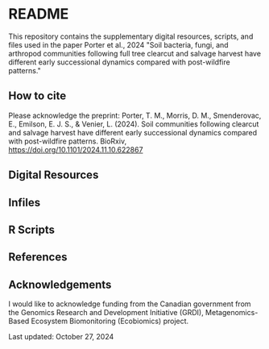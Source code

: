# README

This repository contains the supplementary digital resources, scripts, and files used in the paper Porter et al., 2024 "Soil bacteria, fungi, and arthropod communities following full tree clearcut and salvage harvest have different early successional dynamics compared with post-wildfire patterns."

## How to cite

Please acknowledge the preprint:
Porter, T. M., Morris, D. M., Smenderovac, E., Emilson, E. J. S., & Venier, L. (2024). Soil communities following clearcut and salvage harvest have different early successional dynamics compared with post-wildfire patterns. BioRxiv, https://doi.org/10.1101/2024.11.10.622867

## Digital Resources

## Infiles

## R Scripts

## References

## Acknowledgements

I would like to acknowledge funding from the Canadian government from the Genomics Research and Development Initiative (GRDI), Metagenomics-Based Ecosystem Biomonitoring (Ecobiomics) project.

Last updated: October 27, 2024
